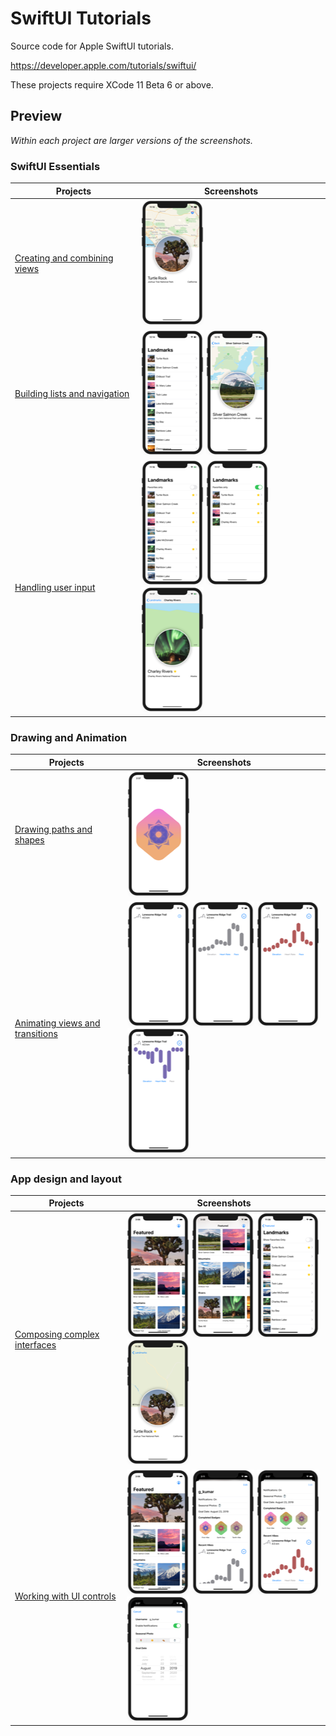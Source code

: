 # SwiftUI Tutorials

Source code for Apple SwiftUI tutorials.

https://developer.apple.com/tutorials/swiftui/

These projects require XCode 11 Beta 6 or above.

## Preview

*Within each project are larger versions of the screenshots.*

### SwiftUI Essentials

Projects | Screenshots
---      | ---
[Creating and combining views](01-SwiftUIEssentials/01-CreatingAndCombiningViews) | ![screen01](01-SwiftUIEssentials/01-CreatingAndCombiningViews/screenshots/small/screen01.png)
[Building lists and navigation](01-SwiftUIEssentials/02-BuildingListsAndNavigation) | ![screen01](01-SwiftUIEssentials/02-BuildingListsAndNavigation/screenshots/small/screen01.png) ![screen02](01-SwiftUIEssentials/02-BuildingListsAndNavigation/screenshots/small/screen02.png)
[Handling user input](01-SwiftUIEssentials/03-HandlingUserInput) | ![screen01](01-SwiftUIEssentials/03-HandlingUserInput/screenshots/small/screen01.png) ![screen02](01-SwiftUIEssentials/03-HandlingUserInput/screenshots/small/screen02.png) ![screen03](01-SwiftUIEssentials/03-HandlingUserInput/screenshots/small/screen03.png)




### Drawing and Animation

Projects | Screenshots
---      | ---
[Drawing paths and shapes](02-DrawingAndAnimation/01-DrawingPathsAndShapes) | ![screen01](02-DrawingAndAnimation/01-DrawingPathsAndShapes/screenshots/small/screen01.png)
[Animating views and transitions](02-DrawingAndAnimation/02-AnimatingViewsAndTransitions) | ![screen01](02-DrawingAndAnimation/02-AnimatingViewsAndTransitions/screenshots/small/screen01.png) ![screen02](02-DrawingAndAnimation/02-AnimatingViewsAndTransitions/screenshots/small/screen02.png) ![screen03](02-DrawingAndAnimation/02-AnimatingViewsAndTransitions/screenshots/small/screen03.png) ![screen04](02-DrawingAndAnimation/02-AnimatingViewsAndTransitions/screenshots/small/screen04.png)




### App design and layout

Projects | Screenshots
---      | ---
[Composing complex interfaces](03-AppDesignAndLayout/01-ComposingComplexInterfaces) | ![screen01](03-AppDesignAndLayout/01-ComposingComplexInterfaces/screenshots/small/screen01.png) ![screen02](03-AppDesignAndLayout/01-ComposingComplexInterfaces/screenshots/small/screen02.png) ![screen03](03-AppDesignAndLayout/01-ComposingComplexInterfaces/screenshots/small/screen03.png) ![screen04](03-AppDesignAndLayout/01-ComposingComplexInterfaces/screenshots/small/screen04.png)
[Working with UI controls](03-AppDesignAndLayout/02-WorkingWithUIControls) | ![screen01](03-AppDesignAndLayout/02-WorkingWithUIControls/screenshots/small/screen01.png) ![screen02](03-AppDesignAndLayout/02-WorkingWithUIControls/screenshots/small/screen02.png) ![screen03](03-AppDesignAndLayout/02-WorkingWithUIControls/screenshots/small/screen03.png) ![screen04](03-AppDesignAndLayout/02-WorkingWithUIControls/screenshots/small/screen04.png)
